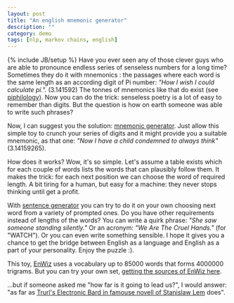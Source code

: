 ```yaml
---
layout: post
title: "An english mnemonic generator"
description: ""
category: demo
tags: [nlp, markov chains, english]
---
```

{% include JB/setup %}
Have you ever seen any of those clever guys who are able to pronounce endless series of senseless numbers for a long time? Sometimes they do it with mnemonics : the passages where each word is the same length as an according digit of Pi number: *"How I wish I could calculate pi.".* (3.141592) The tonnes of mnemonics like that do exist (see [piphilology](http://en.wikipedia.org/wiki/Piphilology)). Now you can do the trick: senseless poetry is a lot of easy to remember than digits. But the question is how on earth someone was able to write such phrases?

Now, I can suggest you the solution: [mnemonic generator](http://enwiz.jelasticloud.com/#memento). Just allow this simple toy to crunch your series of digits and it might provide you a suitable mnemonic, as that one: *"Now I have a child condemned to always think"* (3.14159265).

How does it works? Wow, it's so simple. Let's assume a table exists which for each couple of words lists the words that can plausibly follow them. It makes the trick: for each next position we can choose the word of required length. A bit tiring for a human, but easy for a machine: they never stops thinking until get a profit.

With [sentence generator](http://enwiz.jelasticloud.com/#memento) you can try to do it on your own choosing next word from a variety of prompted ones. Do you have other requirements instead of lengths of the words? You can write a quirk phrase: *"She saw someone standing silently."* Or an acronym: *"We Are The Cruel Hands."* (for "WATCH"). Or you can even write something sensible. I hope it gives you a chance to get the bridge between English as a language and English as a part of your personality. Enjoy the puzzle :).

This toy, [EnWiz](http://enwiz.jelasticloud.com) uses a vocabulary up to 85000 words that forms 4000000 trigrams. But you can try your own set, [getting the sources of EnWiz here](https://github.com/electricmind/enwiz).

...but if someone asked me "how far is it going to lead us?", I would answer: "as far as [Trurl's Electronic Bard in famouse novell of Stanislaw Lem](http://sfbay-anarchists.org/wp-content/uploads/2012/05/Trurls-Electronic-Bard.pdf) does".
